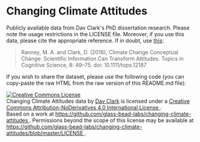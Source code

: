 # Changing Climate Attitudes

Publicly available data from Dav Clark's PhD dissertation research. Please note
the usage restrictions in the LICENSE file. Moreover, if you use this data,
please cite the appropriate reference. If in doubt, use
[this](http://onlinelibrary.wiley.com/doi/10.1111/tops.12187/abstract):

> Ranney, M. A. and Clark, D. (2016), Climate Change Conceptual Change:
Scientific Information Can Transform Attitudes. Topics in Cognitive Science, 8:
49–75. doi: 10.1111/tops.12187

If you wish to share the dataset, please use the following code (you can
copy-paste the raw HTML from the raw version of this README.md file):

<a rel="license" href="http://creativecommons.org/licenses/by-nd/4.0/">
<img alt="Creative Commons License" style="border-width:0" src="https://i.creativecommons.org/l/by-nd/4.0/88x31.png" />
</a>
<br />
<span xmlns:dct="http://purl.org/dc/terms/" href="http://purl.org/dc/dcmitype/Dataset" property="dct:title" rel="dct:type">
    Changing Climate Attitudes data
</span>
by <a xmlns:cc="http://creativecommons.org/ns#" href="https://github.com/davclark"
property="cc:attributionName" rel="cc:attributionURL">Dav Clark</a>
is licensed under a
<a rel="license" href="http://creativecommons.org/licenses/by-nd/4.0/">
    Creative Commons Attribution-NoDerivatives 4.0 International License
</a>.
<br />
Based on a work at
<a xmlns:dct="http://purl.org/dc/terms/" href="https://github.com/glass-bead-labs/changing-climate-attitudes" rel="dct:source">
    https://github.com/glass-bead-labs/changing-climate-attitudes
</a>.
Permissions beyond the scope of this license may be available at
<a xmlns:cc="http://creativecommons.org/ns#" href="https://github.com/glass-bead-labs/changing-climate-attitudes/blob/master/LICENSE" rel="cc:morePermissions">
    https://github.com/glass-bead-labs/changing-climate-attitudes/blob/master/LICENSE
</a>.

